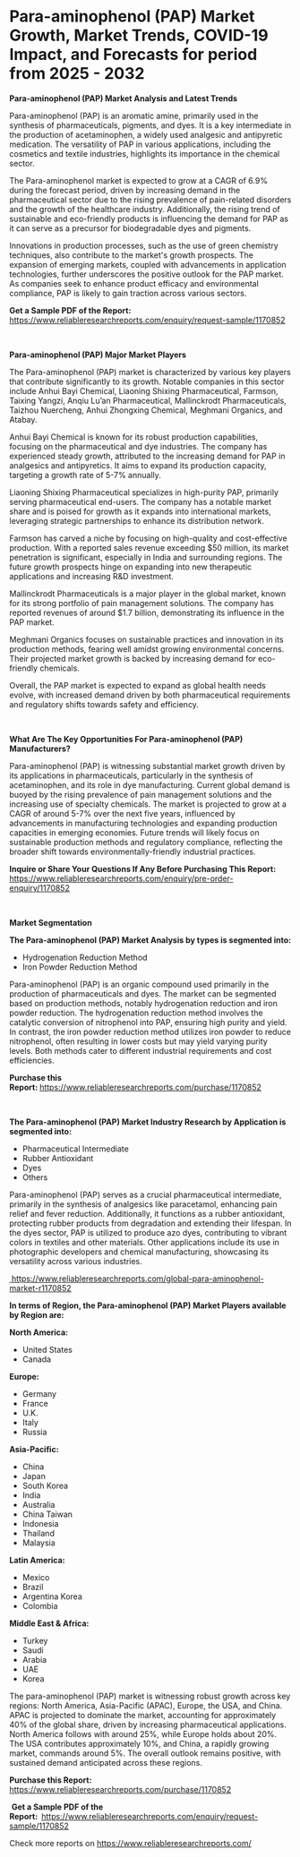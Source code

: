 <p><h1>Para-aminophenol (PAP) Market Growth, Market Trends, COVID-19 Impact, and Forecasts for period from 2025 - 2032</h1></p><p><strong>Para-aminophenol (PAP) Market Analysis and Latest Trends</strong></p>
<p><p>Para-aminophenol (PAP) is an aromatic amine, primarily used in the synthesis of pharmaceuticals, pigments, and dyes. It is a key intermediate in the production of acetaminophen, a widely used analgesic and antipyretic medication. The versatility of PAP in various applications, including the cosmetics and textile industries, highlights its importance in the chemical sector.</p><p>The Para-aminophenol market is expected to grow at a CAGR of 6.9% during the forecast period, driven by increasing demand in the pharmaceutical sector due to the rising prevalence of pain-related disorders and the growth of the healthcare industry. Additionally, the rising trend of sustainable and eco-friendly products is influencing the demand for PAP as it can serve as a precursor for biodegradable dyes and pigments. </p><p>Innovations in production processes, such as the use of green chemistry techniques, also contribute to the market's growth prospects. The expansion of emerging markets, coupled with advancements in application technologies, further underscores the positive outlook for the PAP market. As companies seek to enhance product efficacy and environmental compliance, PAP is likely to gain traction across various sectors.</p></p>
<p><strong>Get a Sample PDF of the Report:&nbsp;</strong> <a href="https://www.reliableresearchreports.com/enquiry/request-sample/1170852?utm_campaign=2098&utm_medium=2&utm_source=Github&utm_content=ia&utm_term=05022025&utm_id=para-aminophenol-pap">https://www.reliableresearchreports.com/enquiry/request-sample/1170852</a></p>
<p>&nbsp;</p>
<p><strong>Para-aminophenol (PAP) Major Market Players</strong></p>
<p><p>The Para-aminophenol (PAP) market is characterized by various key players that contribute significantly to its growth. Notable companies in this sector include Anhui Bayi Chemical, Liaoning Shixing Pharmaceutical, Farmson, Taixing Yangzi, Anqiu Lu’an Pharmaceutical, Mallinckrodt Pharmaceuticals, Taizhou Nuercheng, Anhui Zhongxing Chemical, Meghmani Organics, and Atabay.</p><p>Anhui Bayi Chemical is known for its robust production capabilities, focusing on the pharmaceutical and dye industries. The company has experienced steady growth, attributed to the increasing demand for PAP in analgesics and antipyretics. It aims to expand its production capacity, targeting a growth rate of 5-7% annually.</p><p>Liaoning Shixing Pharmaceutical specializes in high-purity PAP, primarily serving pharmaceutical end-users. The company has a notable market share and is poised for growth as it expands into international markets, leveraging strategic partnerships to enhance its distribution network.</p><p>Farmson has carved a niche by focusing on high-quality and cost-effective production. With a reported sales revenue exceeding $50 million, its market penetration is significant, especially in India and surrounding regions. The future growth prospects hinge on expanding into new therapeutic applications and increasing R&D investment.</p><p>Mallinckrodt Pharmaceuticals is a major player in the global market, known for its strong portfolio of pain management solutions. The company has reported revenues of around $1.7 billion, demonstrating its influence in the PAP market.</p><p>Meghmani Organics focuses on sustainable practices and innovation in its production methods, fearing well amidst growing environmental concerns. Their projected market growth is backed by increasing demand for eco-friendly chemicals.</p><p>Overall, the PAP market is expected to expand as global health needs evolve, with increased demand driven by both pharmaceutical requirements and regulatory shifts towards safety and efficiency.</p></p>
<p>&nbsp;</p>
<p><strong>What Are The Key Opportunities For Para-aminophenol (PAP) Manufacturers?</strong></p>
<p><p>Para-aminophenol (PAP) is witnessing substantial market growth driven by its applications in pharmaceuticals, particularly in the synthesis of acetaminophen, and its role in dye manufacturing. Current global demand is buoyed by the rising prevalence of pain management solutions and the increasing use of specialty chemicals. The market is projected to grow at a CAGR of around 5-7% over the next five years, influenced by advancements in manufacturing technologies and expanding production capacities in emerging economies. Future trends will likely focus on sustainable production methods and regulatory compliance, reflecting the broader shift towards environmentally-friendly industrial practices.</p></p>
<p><strong>Inquire or Share Your Questions If Any Before Purchasing This Report:</strong> <a href="https://www.reliableresearchreports.com/enquiry/pre-order-enquiry/1170852?utm_campaign=2098&utm_medium=2&utm_source=Github&utm_content=ia&utm_term=05022025&utm_id=para-aminophenol-pap">https://www.reliableresearchreports.com/enquiry/pre-order-enquiry/1170852</a></p>
<p>&nbsp;</p>
<p><strong>Market Segmentation</strong></p>
<p><strong>The Para-aminophenol (PAP) Market Analysis by types is segmented into:</strong></p>
<p><ul><li>Hydrogenation Reduction Method</li><li>Iron Powder Reduction Method</li></ul></p>
<p><p>Para-aminophenol (PAP) is an organic compound used primarily in the production of pharmaceuticals and dyes. The market can be segmented based on production methods, notably hydrogenation reduction and iron powder reduction. The hydrogenation reduction method involves the catalytic conversion of nitrophenol into PAP, ensuring high purity and yield. In contrast, the iron powder reduction method utilizes iron powder to reduce nitrophenol, often resulting in lower costs but may yield varying purity levels. Both methods cater to different industrial requirements and cost efficiencies.</p></p>
<p><strong>Purchase this Report:&nbsp;</strong><a href="https://www.reliableresearchreports.com/purchase/1170852?utm_campaign=2098&utm_medium=2&utm_source=Github&utm_content=ia&utm_term=05022025&utm_id=para-aminophenol-pap">https://www.reliableresearchreports.com/purchase/1170852</a></p>
<p>&nbsp;</p>
<p><strong>The Para-aminophenol (PAP) Market Industry Research by Application is segmented into:</strong></p>
<p><ul><li>Pharmaceutical Intermediate</li><li>Rubber Antioxidant</li><li>Dyes</li><li>Others</li></ul></p>
<p><p>Para-aminophenol (PAP) serves as a crucial pharmaceutical intermediate, primarily in the synthesis of analgesics like paracetamol, enhancing pain relief and fever reduction. Additionally, it functions as a rubber antioxidant, protecting rubber products from degradation and extending their lifespan. In the dyes sector, PAP is utilized to produce azo dyes, contributing to vibrant colors in textiles and other materials. Other applications include its use in photographic developers and chemical manufacturing, showcasing its versatility across various industries.</p></p>
<p><a href="https://www.reliableresearchreports.com/global-para-aminophenol-market-r1170852?utm_campaign=2098&utm_medium=2&utm_source=Github&utm_content=ia&utm_term=05022025&utm_id=para-aminophenol-pap">&nbsp;https://www.reliableresearchreports.com/global-para-aminophenol-market-r1170852</a></p>
<p><strong>In terms of Region, the Para-aminophenol (PAP) Market Players available by Region are:</strong></p>
<p>
    <p> <strong> North America: </strong>
        <ul>
            <li>United States</li>
            <li>Canada</li>
        </ul>
        </p> 
    <p> <strong> Europe: </strong>
        <ul>
            <li>Germany</li>
            <li>France</li>
            <li>U.K.</li>
            <li>Italy</li>
            <li>Russia</li>
        </ul>
        </p> 
    <p> <strong> Asia-Pacific: </strong>
        <ul>
            <li>China</li>
            <li>Japan</li>
            <li>South Korea</li>
            <li>India</li>
            <li>Australia</li>
            <li>China Taiwan</li>
            <li>Indonesia</li>
            <li>Thailand</li>
            <li>Malaysia</li>
        </ul>
        </p> 
    <p> <strong> Latin America: </strong>
        <ul>
            <li>Mexico</li>
            <li>Brazil</li>
            <li>Argentina Korea</li>
            <li>Colombia</li>
        </ul>
        </p> 
    <p> <strong> Middle East & Africa: </strong>
        <ul>
            <li>Turkey</li>
            <li>Saudi</li>
            <li>Arabia</li>
            <li>UAE</li>
            <li>Korea</li>
        </ul>
    </p>
    </p>
<p><p>The para-aminophenol (PAP) market is witnessing robust growth across key regions: North America, Asia-Pacific (APAC), Europe, the USA, and China. APAC is projected to dominate the market, accounting for approximately 40% of the global share, driven by increasing pharmaceutical applications. North America follows with around 25%, while Europe holds about 20%. The USA contributes approximately 10%, and China, a rapidly growing market, commands around 5%. The overall outlook remains positive, with sustained demand anticipated across these regions.</p></p>
<p><strong>Purchase this Report: </strong><a href="https://www.reliableresearchreports.com/purchase/1170852?utm_campaign=2098&utm_medium=2&utm_source=Github&utm_content=ia&utm_term=05022025&utm_id=para-aminophenol-pap">https://www.reliableresearchreports.com/purchase/1170852</a></p>
<p>&nbsp;<strong>Get a Sample PDF of the Report:&nbsp;&nbsp;</strong><a href="https://www.reliableresearchreports.com/enquiry/request-sample/1170852?utm_campaign=2098&utm_medium=2&utm_source=Github&utm_content=ia&utm_term=05022025&utm_id=para-aminophenol-pap">https://www.reliableresearchreports.com/enquiry/request-sample/1170852</a></p>
<p><strong></strong></p>
<p>Check more reports on <a href="https://www.reliableresearchreports.com/?utm_campaign=2098&utm_medium=2&utm_source=Github&utm_content=ia&utm_term=05022025&utm_id=para-aminophenol-pap">https://www.reliableresearchreports.com/</a></p>